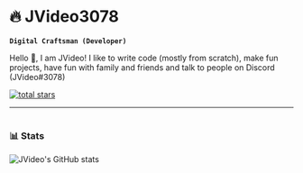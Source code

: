 # 🔥 JVideo3078

**`Digital Craftsman (Developer)`**

Hello 👋, I am JVideo! I like to write code (mostly from scratch), make fun projects, have fun with family and friends and talk to people on Discord (JVideo#3078)

<p align="left">
    <a href="https://github.com/JVideo3078?tab=repositories&sort=stargazers">
        <img alt="total stars" title="Total stars on GitHub" src="https://custom-icon-badges.demolab.com/github/stars/JVideo3078?color=55960c&style=for-the-badge&labelColor=488207&logo=star"/></a>
</p>

---

#

### 📊 Stats

![JVideo's GitHub stats](https://github-readme-stats.vercel.app/api?username=jvideo3078&show_icons=true&theme=dark)

#

